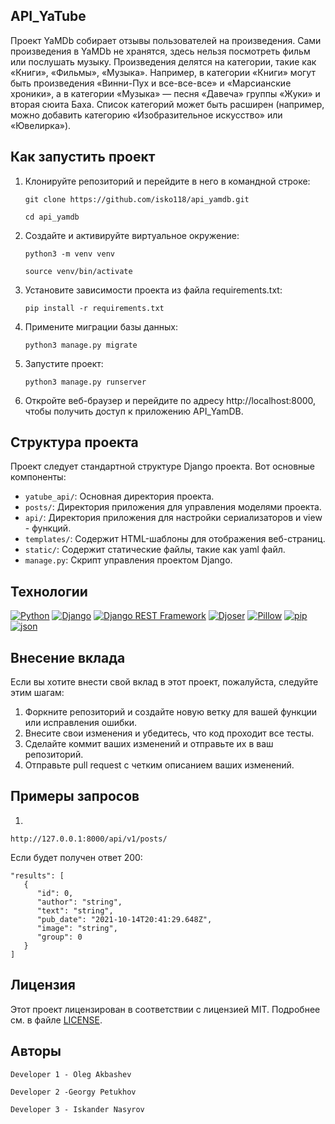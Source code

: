 ## API_YaTube

Проект YaMDb собирает отзывы пользователей на произведения. Сами произведения в YaMDb не хранятся, здесь нельзя посмотреть фильм или послушать музыку.
Произведения делятся на категории, такие как «Книги», «Фильмы», «Музыка». Например, в категории «Книги» могут быть произведения «Винни-Пух и все-все-все» и «Марсианские хроники», а в категории «Музыка» — песня «Давеча» группы «Жуки» и вторая сюита Баха. Список категорий может быть расширен (например, можно добавить категорию «Изобразительное искусство» или «Ювелирка»). 

## Как запустить проект

1. Клонируйте репозиторий и перейдите в него в командной строке:
   ```
   git clone https://github.com/isko118/api_yamdb.git
   ```
   ```
   cd api_yamdb
   ```

2. Создайте и активируйте виртуальное окружение:
   ```
   python3 -m venv venv
   ```
   ```
   source venv/bin/activate
   ```

3. Установите зависимости проекта из файла requirements.txt:
 
   ```
   pip install -r requirements.txt
   ```

4. Примените миграции базы данных:
   ```
   python3 manage.py migrate
   ```

5. Запустите проект:
   ```
   python3 manage.py runserver
   ```

6. Откройте веб-браузер и перейдите по адресу http://localhost:8000, чтобы получить доступ к приложению API_YamDB.

## Структура проекта

Проект следует стандартной структуре Django проекта. Вот основные компоненты:

- `yatube_api/`: Основная директория проекта.
- `posts/`: Директория приложения для управления моделями проекта.
- `api/`: Директория приложения для настройки сериализаторов и view - функций.
- `templates/`: Содержит HTML-шаблоны для отображения веб-страниц.
- `static/`: Содержит статические файлы, такие как yaml файл.
- `manage.py`: Скрипт управления проектом Django.

## Технологии

[![Python](https://img.shields.io/badge/-Python-blue?style=flat&logo=python&logoColor=yellow)](https://www.python.org/)
[![Django](https://img.shields.io/badge/-Django-092E20?style=flat&logo=django&logoColor=white)](https://www.djangoproject.com/)
[![Django REST Framework](https://img.shields.io/badge/-Django%20REST%20Framework-FF1709?style=flat&logo=django&logoColor=white)](https://www.django-rest-framework.org/)
[![Djoser](https://img.shields.io/badge/-Djoser-FF1709?style=flat&logo=django&logoColor=white)](https://djoser.readthedocs.io/)
[![Pillow](https://img.shields.io/badge/-Pillow-FF1709?style=flat&logo=python&logoColor=yellow)](https://pillow.readthedocs.io/)
[![pip](https://img.shields.io/badge/-pip-3776AB?style=flat&logo=pypi&logoColor=white)](https://pypi.org/project/pip/)
[![json](https://img.shields.io/badge/-JSON-000000?style=flat&logo=json&logoColor=white)](https://www.json.org/)


## Внесение вклада

Если вы хотите внести свой вклад в этот проект, пожалуйста, следуйте этим шагам:

1. Форкните репозиторий и создайте новую ветку для вашей функции или исправления ошибки.
2. Внесите свои изменения и убедитесь, что код проходит все тесты.
3. Сделайте коммит ваших изменений и отправьте их в ваш репозиторий.
4. Отправьте pull request с четким описанием ваших изменений.

## Примеры запросов

1.
```
http://127.0.0.1:8000/api/v1/posts/
```
Если будет получен ответ 200:

```
"results": [
   {
      "id": 0,
      "author": "string",
      "text": "string",
      "pub_date": "2021-10-14T20:41:29.648Z",
      "image": "string",
      "group": 0
   }
]
```
## Лицензия

Этот проект лицензирован в соответствии с лицензией MIT. Подробнее см. в файле [LICENSE](LICENSE).

## Авторы

```
Developer 1 - Oleg Akbashev
```
```
Developer 2 -Georgy Petukhov
```
```
Developer 3 - Iskander Nasyrov
```
